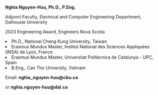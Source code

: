 <strong>Nghia Nguyen-Huu, Ph.D., P.Eng.</strong>
<p> Adjunct Faculty, Electrical and Computer Engineering Department, Dalhousie University<p>
<p>2023 Engineering Award, Engineers Nova Scotia<p>
<li>Ph.D., National Cheng Kung University, Taiwan </li>
<li> Erasmus Mundus Master, Institut National des Sciences Appliquées (INSA) de Lyon, France </li>
<li> Erasmus Mundus Master, Universitat Politècnica de Catalunya - UPC, Spain </li>
<li> B.Eng., Can Tho University, Vietnam </li>
<p>Email: <strong>nghia_nguyen-huu@cbu.ca</strong><p>
<p> or <strong>nghia.nguyen-huu@dal.ca</strong><p>
